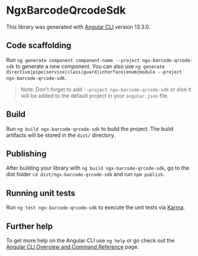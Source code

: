 # NgxBarcodeQrcodeSdk

This library was generated with [Angular CLI](https://github.com/angular/angular-cli) version 13.3.0.

## Code scaffolding

Run `ng generate component component-name --project ngx-barcode-qrcode-sdk` to generate a new component. You can also use `ng generate directive|pipe|service|class|guard|interface|enum|module --project ngx-barcode-qrcode-sdk`.
> Note: Don't forget to add `--project ngx-barcode-qrcode-sdk` or else it will be added to the default project in your `angular.json` file. 

## Build

Run `ng build ngx-barcode-qrcode-sdk` to build the project. The build artifacts will be stored in the `dist/` directory.

## Publishing

After building your library with `ng build ngx-barcode-qrcode-sdk`, go to the dist folder `cd dist/ngx-barcode-qrcode-sdk` and run `npm publish`.

## Running unit tests

Run `ng test ngx-barcode-qrcode-sdk` to execute the unit tests via [Karma](https://karma-runner.github.io).

## Further help

To get more help on the Angular CLI use `ng help` or go check out the [Angular CLI Overview and Command Reference](https://angular.io/cli) page.
